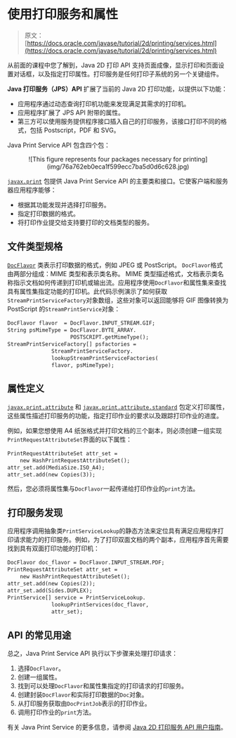 # 使用打印服务和属性

> 原文： [https://docs.oracle.com/javase/tutorial/2d/printing/services.html](https://docs.oracle.com/javase/tutorial/2d/printing/services.html)

从前面的课程中您了解到，Java 2D 打印 API 支持页面成像，显示打印和页面设置对话框，以及指定打印属性。打印服务是任何打印子系统的另一个关键组件。

**Java 打印服务（JPS）API** 扩展了当前的 Java 2D 打印功能，以提供以下功能：

*   应用程序通过动态查询打印机功能来发现满足其需求的打印机。
*   应用程序扩展了 JPS API 附带的属性。
*   第三方可以使用服务提供程序接口插入自己的打印服务，该接口打印不同的格式，包括 Postscript，PDF 和 SVG。

Java Print Service API 包含四个包：

<center>![This figure represents four packages necessary for printing](img/76a762eb0eca1f599ecc7ba5d0d6c628.jpg)</center>

[`javax.print`](https://docs.oracle.com/javase/8/docs/api/javax/print/package-summary.html) 包提供 Java Print Service API 的主要类和接口。它使客户端和服务器应用程序能够：

*   根据其功能发现并选择打印服务。
*   指定打印数据的格式。
*   将打印作业提交给支持要打印的文档类型的服务。

## 文件类型规格

[`DocFlavor`](https://docs.oracle.com/javase/8/docs/api/javax/print/DocFlavor.html) 类表示打印数据的格式，例如 JPEG 或 PostScript。 `DocFlavor`格式由两部分组成：MIME 类型和表示类名称。 MIME 类型描述格式，文档表示类名称指示文档如何传递到打印机或输出流。应用程序使用`DocFlavor`和属性集来查找具有属性集指定功能的打印机。此代码示例演示了如何获取`StreamPrintServiceFactory`对象数组，这些对象可以返回能够将 GIF 图像转换为 PostScript 的`StreamPrintService`对象：

```
DocFlavor flavor  = DocFlavor.INPUT_STREAM.GIF;
String psMimeType = DocFlavor.BYTE_ARRAY.
                    POSTSCRIPT.getMimeType();
StreamPrintServiceFactory[] psfactories =
              StreamPrintServiceFactory.
              lookupStreamPrintServiceFactories(
              flavor, psMimeType);

```

## 属性定义

[`javax.print.attribute`](https://docs.oracle.com/javase/8/docs/api/javax/print/attribute/package-frame.html) 和 [`javax.print.attribute.standard`](https://docs.oracle.com/javase/8/docs/api/javax/print/attribute/standard/package-frame.html) 包定义打印属性，这些属性描述打印服务的功能，指定打印作业的要求以及跟踪打印作业的进度。

例如，如果您想使用 A4 纸张格式并打印文档的三个副本，则必须创建一组实现`PrintRequestAttributeSet`界面的以下属性：

```
PrintRequestAttributeSet attr_set =
    new HashPrintRequestAttributeSet();
attr_set.add(MediaSize.ISO_A4); 
attr_set.add(new Copies(3)); 

```

然后，您必须将属性集与`DocFlavor`一起传递给打印作业的`print`方法。

## 打印服务发现

应用程序调用抽象类`PrintServiceLookup`的静态方法来定位具有满足应用程序打印请求能力的打印服务。例如，为了打印双面文档的两个副本，应用程序首先需要找到具有双面打印功能的打印机：

```
DocFlavor doc_flavor = DocFlavor.INPUT_STREAM.PDF;
PrintRequestAttributeSet attr_set =
    new HashPrintRequestAttributeSet();
attr_set.add(new Copies(2));
attr_set.add(Sides.DUPLEX);
PrintService[] service = PrintServiceLookup.
              lookupPrintServices(doc_flavor,
              attr_set);

```

## API 的常见用途

总之，Java Print Service API 执行以下步骤来处理打印请求：

1.  选择`DocFlavor`。
2.  创建一组属性。
3.  找到可以处理`DocFlavor`和属性集指定的打印请求的打印服务。
4.  创建封装`DocFlavor`和实际打印数据的`Doc`对象。
5.  从打印服务获取由`DocPrintJob`表示的打印作业。
6.  调用打印作业的`print`方法。

有关 Java Print Service 的更多信息，请参阅 [Java 2D 打印服务 API 用户指南](https://docs.oracle.com/javase/8/docs/technotes/guides/jps/spec/JPSTOC.fm.html)。